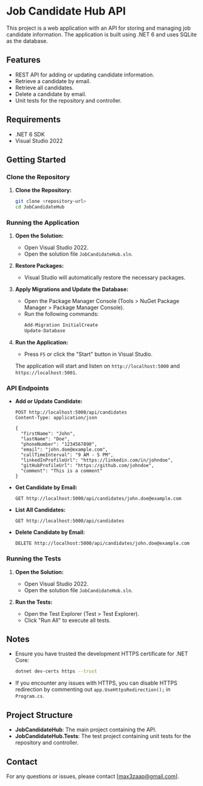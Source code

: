 # Job Candidate Hub API

This project is a web application with an API for storing and managing job candidate information. The application is built using .NET 6 and uses SQLite as the database.

## Features

- REST API for adding or updating candidate information.
- Retrieve a candidate by email.
- Retrieve all candidates.
- Delete a candidate by email.
- Unit tests for the repository and controller.

## Requirements

- .NET 6 SDK
- Visual Studio 2022

## Getting Started

### Clone the Repository

1. **Clone the Repository:**
   ```bash
   git clone <repository-url>
   cd JobCandidateHub
   ```

### Running the Application

1. **Open the Solution:**
   - Open Visual Studio 2022.
   - Open the solution file `JobCandidateHub.sln`.

2. **Restore Packages:**
   - Visual Studio will automatically restore the necessary packages.

3. **Apply Migrations and Update the Database:**
   - Open the Package Manager Console (Tools > NuGet Package Manager > Package Manager Console).
   - Run the following commands:
     ```powershell
     Add-Migration InitialCreate
     Update-Database
     ```

4. **Run the Application:**
   - Press `F5` or click the "Start" button in Visual Studio.

   The application will start and listen on `http://localhost:5000` and `https://localhost:5001`.

### API Endpoints

- **Add or Update Candidate:**
  ```http
  POST http://localhost:5000/api/candidates
  Content-Type: application/json

  {
    "firstName": "John",
    "lastName": "Doe",
    "phoneNumber": "1234567890",
    "email": "john.doe@example.com",
    "callTimeInterval": "9 AM - 5 PM",
    "linkedInProfileUrl": "https://linkedin.com/in/johndoe",
    "gitHubProfileUrl": "https://github.com/johndoe",
    "comment": "This is a comment"
  }
  ```

- **Get Candidate by Email:**
  ```http
  GET http://localhost:5000/api/candidates/john.doe@example.com
  ```

- **List All Candidates:**
  ```http
  GET http://localhost:5000/api/candidates
  ```

- **Delete Candidate by Email:**
  ```http
  DELETE http://localhost:5000/api/candidates/john.doe@example.com
  ```

### Running the Tests

1. **Open the Solution:**
   - Open Visual Studio 2022.
   - Open the solution file `JobCandidateHub.sln`.

2. **Run the Tests:**
   - Open the Test Explorer (Test > Test Explorer).
   - Click "Run All" to execute all tests.

## Notes

- Ensure you have trusted the development HTTPS certificate for .NET Core:
  ```bash
  dotnet dev-certs https --trust
  ```

- If you encounter any issues with HTTPS, you can disable HTTPS redirection by commenting out `app.UseHttpsRedirection();` in `Program.cs`.

## Project Structure

- **JobCandidateHub**: The main project containing the API.
- **JobCandidateHub.Tests**: The test project containing unit tests for the repository and controller.

## Contact

For any questions or issues, please contact [max3zaap@gmail.com].
